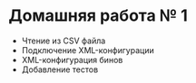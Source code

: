# Домашняя работа № 1

- Чтение из CSV файла
- Подключение XML-конфигурации
- XML-конфигурация бинов
- Добавление тестов

